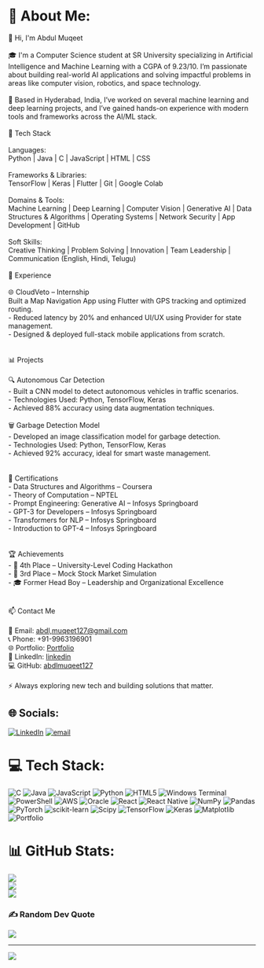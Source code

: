 # 💫 About Me:
👋 Hi, I'm Abdul Muqeet<br><br>🎓 I'm a Computer Science student at SR University specializing in Artificial Intelligence and Machine Learning with a CGPA of 9.23/10. I’m passionate about building real-world AI applications and solving impactful problems in areas like computer vision, robotics, and space technology.<br><br>📍 Based in Hyderabad, India, I’ve worked on several machine learning and deep learning projects, and I’ve gained hands-on experience with modern tools and frameworks across the AI/ML stack.<br><br>🚀 Tech Stack<br><br>Languages:<br>Python | Java | C | JavaScript | HTML | CSS<br><br>Frameworks & Libraries: <br>TensorFlow | Keras | Flutter | Git | Google Colab<br><br>Domains & Tools:<br>Machine Learning | Deep Learning | Computer Vision | Generative AI | Data Structures & Algorithms | Operating Systems | Network Security | App Development | GitHub<br><br>Soft Skills:  <br>Creative Thinking | Problem Solving | Innovation | Team Leadership | Communication (English, Hindi, Telugu)<br><br>💼 Experience<br><br>🌐 CloudVeto – Internship  <br>Built a Map Navigation App using Flutter with GPS tracking and optimized routing.  <br>- Reduced latency by 20% and enhanced UI/UX using Provider for state management.  <br>- Designed & deployed full-stack mobile applications from scratch.<br><br><br> 📊 Projects<br><br> 🔍 Autonomous Car Detection  <br>- Built a CNN model to detect autonomous vehicles in traffic scenarios.  <br>- Technologies Used: Python, TensorFlow, Keras  <br>- Achieved 88% accuracy using data augmentation techniques.<br><br> 🗑️ Garbage Detection Model  <br>- Developed an image classification model for garbage detection.  <br>- Technologies Used: Python, TensorFlow, Keras  <br>- Achieved 92% accuracy, ideal for smart waste management.<br><br><br>🏅 Certifications<br>- Data Structures and Algorithms – Coursera  <br>- Theory of Computation – NPTEL  <br>- Prompt Engineering: Generative AI – Infosys Springboard  <br>- GPT-3 for Developers – Infosys Springboard  <br>- Transformers for NLP – Infosys Springboard  <br>- Introduction to GPT-4 – Infosys Springboard<br><br><br> 🏆 Achievements<br>- 🥇 4th Place – University-Level Coding Hackathon  <br>- 🥉 3rd Place – Mock Stock Market Simulation  <br>- 🎓 Former Head Boy – Leadership and Organizational Excellence<br><br><br> 📫 Contact Me<br><br>📧 Email: [abdl,muqeet127@gmail.com](mailto:abdl.muqeet127@gmail.com)  <br>📞 Phone: +91-9963196901  <br>🌐 Portfolio: [Portfolio](https://abdul-muqeet-portfolio.netlify.app/)  <br>🔗 LinkedIn: [linkedin](https://www.linkedin.com/in/abdul-muqeet07/)  <br>💻 GitHub: [abdlmuqeet127](https://github.com/abdlmuqeet127)<br><br>⚡ Always exploring new tech and building solutions that matter.<br>


## 🌐 Socials:
[![LinkedIn](https://img.shields.io/badge/LinkedIn-%230077B5.svg?logo=linkedin&logoColor=white)](https://linkedin.com/in/https://www.linkedin.com/in/abdul-muqeet07/) [![email](https://img.shields.io/badge/Email-D14836?logo=gmail&logoColor=white)](mailto:abdl.muqeet127@gmail.com) 

# 💻 Tech Stack:
![C](https://img.shields.io/badge/c-%2300599C.svg?style=for-the-badge&logo=c&logoColor=white) ![Java](https://img.shields.io/badge/java-%23ED8B00.svg?style=for-the-badge&logo=openjdk&logoColor=white) ![JavaScript](https://img.shields.io/badge/javascript-%23323330.svg?style=for-the-badge&logo=javascript&logoColor=%23F7DF1E) ![Python](https://img.shields.io/badge/python-3670A0?style=for-the-badge&logo=python&logoColor=ffdd54) ![HTML5](https://img.shields.io/badge/html5-%23E34F26.svg?style=for-the-badge&logo=html5&logoColor=white) ![Windows Terminal](https://img.shields.io/badge/Windows%20Terminal-%234D4D4D.svg?style=for-the-badge&logo=windows-terminal&logoColor=white) ![PowerShell](https://img.shields.io/badge/PowerShell-%235391FE.svg?style=for-the-badge&logo=powershell&logoColor=white) ![AWS](https://img.shields.io/badge/AWS-%23FF9900.svg?style=for-the-badge&logo=amazon-aws&logoColor=white) ![Oracle](https://img.shields.io/badge/Oracle-F80000?style=for-the-badge&logo=oracle&logoColor=white) ![React](https://img.shields.io/badge/react-%2320232a.svg?style=for-the-badge&logo=react&logoColor=%2361DAFB) ![React Native](https://img.shields.io/badge/react_native-%2320232a.svg?style=for-the-badge&logo=react&logoColor=%2361DAFB) ![NumPy](https://img.shields.io/badge/numpy-%23013243.svg?style=for-the-badge&logo=numpy&logoColor=white) ![Pandas](https://img.shields.io/badge/pandas-%23150458.svg?style=for-the-badge&logo=pandas&logoColor=white) ![PyTorch](https://img.shields.io/badge/PyTorch-%23EE4C2C.svg?style=for-the-badge&logo=PyTorch&logoColor=white) ![scikit-learn](https://img.shields.io/badge/scikit--learn-%23F7931E.svg?style=for-the-badge&logo=scikit-learn&logoColor=white) ![Scipy](https://img.shields.io/badge/SciPy-%230C55A5.svg?style=for-the-badge&logo=scipy&logoColor=%white) ![TensorFlow](https://img.shields.io/badge/TensorFlow-%23FF6F00.svg?style=for-the-badge&logo=TensorFlow&logoColor=white) ![Keras](https://img.shields.io/badge/Keras-%23D00000.svg?style=for-the-badge&logo=Keras&logoColor=white) ![Matplotlib](https://img.shields.io/badge/Matplotlib-%23ffffff.svg?style=for-the-badge&logo=Matplotlib&logoColor=black) ![Portfolio](https://img.shields.io/badge/Portfolio-%23000000.svg?style=for-the-badge&logo=firefox&logoColor=#FF7139)
# 📊 GitHub Stats:
![](https://github-readme-stats.vercel.app/api?username=abdlmuqeet127&theme=swift&hide_border=false&include_all_commits=false&count_private=false)<br/>
![](https://nirzak-streak-stats.vercel.app/?user=abdlmuqeet127&theme=swift&hide_border=false)<br/>
![](https://github-readme-stats.vercel.app/api/top-langs/?username=abdlmuqeet127&theme=swift&hide_border=false&include_all_commits=false&count_private=false&layout=compact)

### ✍️ Random Dev Quote
![](https://quotes-github-readme.vercel.app/api?type=horizontal&theme=radical)

---
[![](https://visitcount.itsvg.in/api?id=abdlmuqeet127&icon=0&color=0)](https://visitcount.itsvg.in)

<!-- Proudly created with GPRM ( https://gprm.itsvg.in ) -->
